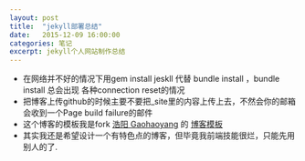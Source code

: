```yaml
---
layout: post
title:  "jekyll部署总结"
date:   2015-12-09 16:00:00
categories: 笔记 
excerpt: jekyll个人网站制作总结
---
```


- 在网络并不好的情况下用gem install jeskll 代替 bundle install ，bundle install 总会出现 各种connection reset的情况
- 把博客上传github的时候主要不要把_site里的内容上传上去，不然会你的邮箱会收到一个Page build failure的邮件
- 这个博客的模板我是fork [浩阳 Gaohaoyang](https://github.com/Gaohaoyang) 的 [博客模板](https://github.com/Gaohaoyang/gaohaoyang.github.io)
- 其实我还是希望设计一个有特色点的博客，但毕竟我前端技能很烂，只能先用别人的了.

